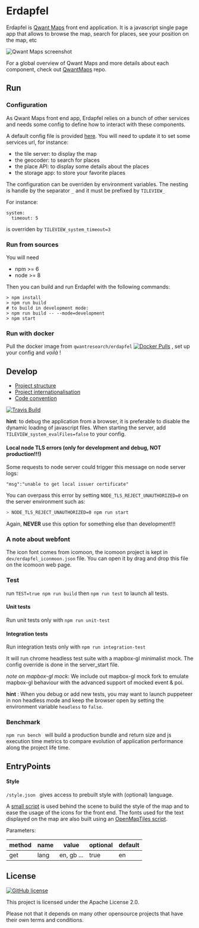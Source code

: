 # Erdapfel

Erdapfel is [Qwant Maps](https://www.qwant.com/maps/) front end application. It is a javascript single page app that allows to browse the map, search for places, see your position on the map, etc

![Qwant Maps screenshot](https://raw.githubusercontent.com/QwantResearch/qwantmaps/master/screenshot.png)

For a global overview of Qwant Maps and more details about each component, check out [QwantMaps](https://github.com/QwantResearch/qwantmaps/) repo.

## Run

### Configuration

As Qwant Maps front end app, Erdapfel relies on a bunch of other services and needs some config to define how to interact with these components.

A default config file is provided [here](https://github.com/QwantResearch/erdapfel/blob/master/config/default_config.yml). You will need to update it to set some services url, for instance:
* the tile server: to display the map
* the geocoder: to search for places
* the place API: to display some details about the places
* the storage app: to store your favorite places

The configuration can be overriden by environment variables.
The nesting is handle by the separator `_` and it must be prefixed by `TILEVIEW_`

For instance:
```
system:
  timeout: 5
```  

is overriden by `TILEVIEW_system_timeout=3`


### Run from sources

You will need

- npm >= 6
- node >= 8

Then you can build and run Erdapfel with the following commands:

```
> npm install
> npm run build
# to build in development mode:
> npm run build -- --mode=development
> npm start
```

### Run with docker

Pull the docker image from `qwantresearch/erdapfel` [![Docker Pulls](https://img.shields.io/docker/pulls/qwantresearch/erdapfel.svg)](https://hub.docker.com/r/qwantresearch/erdapfel/)
, set up your config and *voilà* !

## Develop

* [Project structure](https://github.com/QwantResearch/erdapfel/blob/master/docs/src/project_structure.md)
* [Project internationalisation](https://github.com/QwantResearch/erdapfel/blob/master/docs/src/i18n.md)
* [Code convention](https://github.com/QwantResearch/erdapfel/blob/master/docs/src/code_convention.md)

[![Travis Build](https://travis-ci.org/QwantResearch/erdapfel.svg?branch=master)](https://travis-ci.org/QwantResearch/erdapfel)


**hint**: to debug the application from a browser, it is preferable to disable the dynamic loading of javascript files.
When starting the server, add `TILEVIEW_system_evalFiles=false` to your config.

#### Local node TLS errors (only for development and debug, **NOT** production!!!)

Some requests to node server could trigger this message on node server logs:

```text
"msg":"unable to get local issuer certificate"
```

You can overpass this error by setting `NODE_TLS_REJECT_UNAUTHORIZED=0` on the server environment such as:

```bash
> NODE_TLS_REJECT_UNAUTHORIZED=0 npm run start
```

Again, **NEVER** use this option for something else than development!!!

### A note about webfont

The icon font comes from icomoon, the icomoon project is kept in `dev/erdapfel_iconmoon.json` file. You can open it by drag and drop this file on the icomoon web page.

### Test

run `TEST=true npm run build` then `npm run test` to launch all tests.

#### Unit tests

Run unit tests only with `npm run unit-test`

#### Integration tests
Run integration tests only with `npm run integration-test`

It will run chrome headless test suite with a mapbox-gl minimalist mock. The config override is done in the server_start file.

*note on mapbox-gl mock*: We include out mapbox-gl mock fork to emulate mapbox-gl behaviour with the advanced support of mocked event & poi.

**hint** : When you debug or add new tests, you may want to launch puppeteer in non headless mode and keep the browser open by setting the environment variable `headless` to `false`.

### Benchmark

`npm run bench ` will build a production bundle and return size and js execution time metrics to compare evolution of application performance along the project life time.


## EntryPoints

#### Style
 ` /style.json  ` gives access to prebuilt style with (optional) language.

A [small script](https://github.com/QwantResearch/map-style-builder) is used behind the scene to build the style of the map and to ease the usage of the icons for the front end. The fonts used for the text displayed on the map are also built using an [OpenMapTiles script](https://github.com/QwantResearch/fonts).

Parameters:

  |method |name |value       |optional |default |
  |-------|-----|------------|---------|--------|
  |get    |lang |en, gb ...  |true     |en      |




## License

[![GitHub license](https://img.shields.io/github/license/QwantResearch/erdapfel.svg)](https://github.com/QwantResearch/erdapfel/blob/master/LICENSE)

This project is licensed under the Apache License 2.0.

Please not that it depends on many other opensource projects that have their own terms and conditions.
